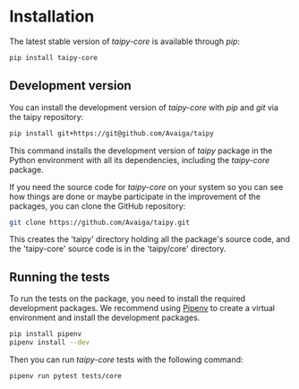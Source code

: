 # Installation

The latest stable version of _taipy-core_ is available through _pip_:
```bash
pip install taipy-core
```

## Development version

You can install the development version of _taipy-core_ with _pip_ and _git_ via the taipy repository:
```bash
pip install git+https://git@github.com/Avaiga/taipy
```

This command installs the development version of _taipy_ package in the Python environment with all
its dependencies, including the _taipy-core_ package.

If you need the source code for _taipy-core_ on your system so you can see how things are done or
maybe participate in the improvement of the packages, you can clone the GitHub repository:

```bash
git clone https://github.com/Avaiga/taipy.git
```

This creates the 'taipy' directory holding all the package's source code, and the 'taipy-core'
source code is in the 'taipy/core' directory.

## Running the tests

To run the tests on the package, you need to install the required development packages.
We recommend using [Pipenv](https://pipenv.pypa.io/en/latest/) to create a virtual environment
and install the development packages.

```bash
pip install pipenv
pipenv install --dev
```

Then you can run _taipy-core_ tests with the following command:

```bash
pipenv run pytest tests/core
```
